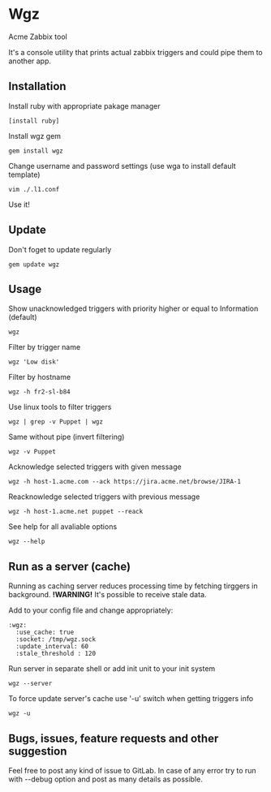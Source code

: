 # Wgz

Acme Zabbix tool

It's a console utility that prints actual zabbix triggers and could pipe them to
another app.

## Installation

Install ruby with appropriate pakage manager

```
[install ruby]
```

Install wgz gem

```
gem install wgz
```

Change username and password settings (use wga to install default template)

```
vim ./.l1.conf
```

Use it!

## Update

Don't foget to update regularly

```
gem update wgz
```

## Usage

Show unacknowledged triggers with priority higher or equal to Information
(default)

```
wgz
```

Filter by trigger name

```
wgz 'Low disk'
```

Filter by hostname

```
wgz -h fr2-sl-b84
```

Use linux tools to filter triggers

```
wgz | grep -v Puppet | wgz
```

Same without pipe (invert filtering)

```
wgz -v Puppet
```

Acknowledge selected triggers with given message

```
wgz -h host-1.acme.com --ack https://jira.acme.net/browse/JIRA-1
```

Reacknowledge selected triggers with previous message

```
wgz -h host-1.acme.net puppet --reack
```

See help for all avaliable options

```
wgz --help
```

## Run as a server (cache)

Running as caching server reduces processing time by fetching tirggers in
background. **!WARNING!** It's possible to receive stale data.

Add to your config file and change appropriately:

```
:wgz:
  :use_cache: true
  :socket: /tmp/wgz.sock
  :update_interval: 60
  :stale_threshold : 120
```

Run server in separate shell or add init unit to your init system

```
wgz --server
```

To force update server's cache use '-u' switch when getting triggers info

```
wgz -u
```

## Bugs, issues, feature requests and other suggestion

Feel free to post any kind of issue to GitLab. In case of any error try to run
with --debug option and post as many details as possible.
